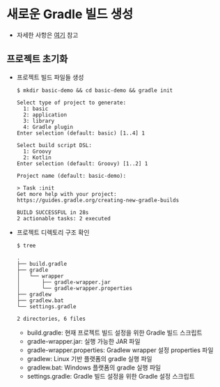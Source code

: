 # 새로운 Gradle 빌드 생성
- 자세한 사항은 [여기](https://guides.gradle.org/creating-new-gradle-builds/) 참고

## 프로젝트 초기화
- 프로젝트 빌드 파일들 생성
  ```
  $ mkdir basic-demo && cd basic-demo && gradle init
  
  Select type of project to generate:
    1: basic
    2: application
    3: library
    4: Gradle plugin
  Enter selection (default: basic) [1..4] 1
  
  Select build script DSL:
    1: Groovy
    2: Kotlin
  Enter selection (default: Groovy) [1..2] 1
  
  Project name (default: basic-demo):
  
  > Task :init
  Get more help with your project: https://guides.gradle.org/creating-new-gradle-builds
  
  BUILD SUCCESSFUL in 28s
  2 actionable tasks: 2 executed
  ```
  
- 프로젝트 디렉토리 구조 확인
  ```
  $ tree
  
  .
  ├── build.gradle
  ├── gradle
  │   └── wrapper
  │       ├── gradle-wrapper.jar
  │       └── gradle-wrapper.properties
  ├── gradlew
  ├── gradlew.bat
  └── settings.gradle
  
  2 directories, 6 files
  ```
  - build.gradle: 현재 프로젝트 빌드 설정을 위한 Gradle 빌드 스크립트
  - gradle-wrapper.jar: 실행 가능한 JAR 파일
  - gradle-wrapper.properties: Gradlew wrapper 설정 properties 파일
  - gradlew: Linux 기반 플랫폼의 gradle 실행 파일
  - gradlew.bat: Windows 플랫폼의 gradle 실행 파일
  - settings.gradle: Gradle 빌드 설정을 위한 Gradle 설정 스크립트
